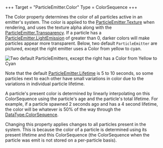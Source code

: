+++
Target = "ParticleEmitter.Color"
Type = ColorSequence
+++

The Color property determines the color of all particles active in an emitter's system. The color is applied to the [ParticleEmitter.Texture](https://developer.roblox.com/api-reference/property/ParticleEmitter/Texture) when rendering, and uses the texture alpha along with the [ParticleEmitter.Transparency](https://developer.roblox.com/api-reference/property/ParticleEmitter/Transparency). If a particle has a [ParticleEmitter.LightEmission](https://developer.roblox.com/api-reference/property/ParticleEmitter/LightEmission) of greater than 0, darker colors will make particles appear more transparent. Below, two default `ParticleEmitter` are pictured, except the right emitter uses a Color from yellow to cyan.![Two default ParticleEmitters, except the right has a Color from Yellow to Cyan][1]Note that the default [ParticleEmitter.Lifetime](https://developer.roblox.com/api-reference/property/ParticleEmitter/Lifetime) is 5 to 10 seconds, so some particles next to each other have small variations in color due to the variations in individual particle lifetime.A particle's present color is determined by linearly interpolating on this ColorSequence using the particle's age and the particle's total lifetime. For example, if a particle spawned 2 seconds ago and has a 4 second lifetime, the color will be whatever is 50% of the way through the [DataType.ColorSequence](https://developer.roblox.com/search#stq=ColorSequence).Changing this property applies changes to all particles present in the system. This is because the color of a particle is determined using its present lifetime and this ColorSequence (the ColorSequence when the particle was emit is not stored on a per-particle basis).[1]: https://developer.roblox.com/assets/blt07a957ff7394b365/ParticleEmitter_Color.png